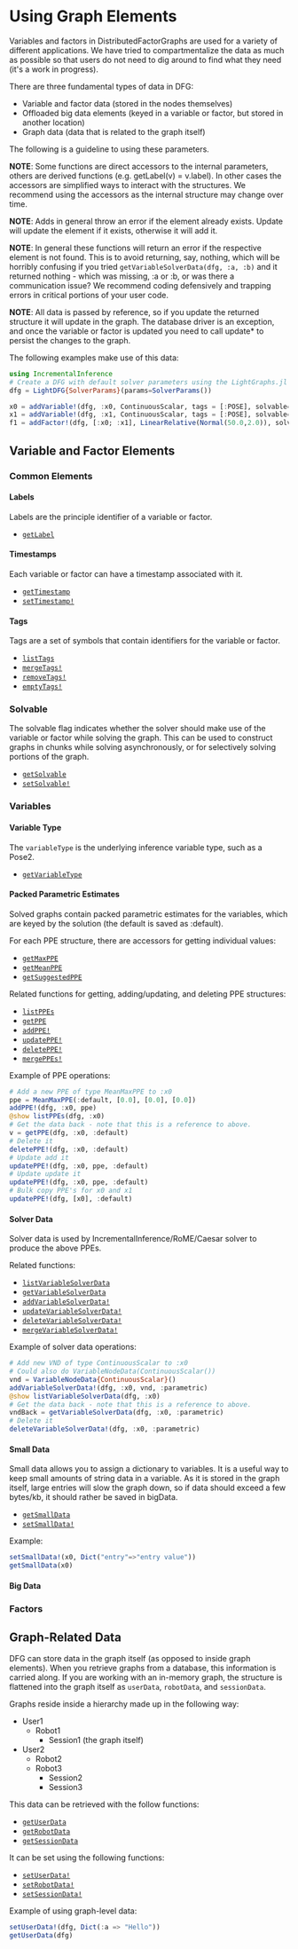 # Using Graph Elements

Variables and factors in DistributedFactorGraphs are used for a variety of
different applications. We have tried to compartmentalize the data as much as
possible so that users do not need to dig around to find what they need (it's a work in progress).

There are three fundamental types of data in DFG:
- Variable and factor data (stored in the nodes themselves)
- Offloaded big data elements (keyed in a variable or factor, but stored in another location)
- Graph data (data that is related to the graph itself)

The following is a guideline to using these parameters.

**NOTE**: Some functions are direct accessors to the internal parameters, others are derived functions (e.g. getLabel(v) = v.label). In other cases the accessors are simplified ways to interact with the structures. We recommend using the accessors as the internal structure may change over time.

**NOTE**: Adds in general throw an error if the element already exists. Update will update the element if it exists, otherwise it will add it.

**NOTE**: In general these functions will return an error if the respective element is not found. This is to avoid returning, say, nothing, which will be horribly confusing if you tried `getVariableSolverData(dfg, :a, :b)` and it returned nothing - which was missing, :a or :b, or was there a communication issue? We recommend coding defensively and trapping errors in critical portions of your user code.

**NOTE**: All data is passed by reference, so if you update the returned structure it will update in the graph. The database driver is an exception, and once the variable or factor is updated you need to call update* to persist the changes to the graph.

The following examples make use of this data:

```julia
using IncrementalInference
# Create a DFG with default solver parameters using the LightGraphs.jl driver.
dfg = LightDFG{SolverParams}(params=SolverParams())

x0 = addVariable!(dfg, :x0, ContinuousScalar, tags = [:POSE], solvable=1)
x1 = addVariable!(dfg, :x1, ContinuousScalar, tags = [:POSE], solvable=1)
f1 = addFactor!(dfg, [:x0; :x1], LinearRelative(Normal(50.0,2.0)), solvable=1)
```

## Variable and Factor Elements

### Common Elements

#### Labels

Labels are the principle identifier of a variable or factor.

- [`getLabel`](@ref)


#### Timestamps

Each variable or factor can have a timestamp associated with it.

- [`getTimestamp`](@ref)
- [`setTimestamp!`](@ref)


#### Tags

Tags are a set of symbols that contain identifiers for the variable or factor.

- [`listTags`](@ref)
- [`mergeTags!`](@ref)
- [`removeTags!`](@ref)
- [`emptyTags!`](@ref)


### Solvable

The solvable flag indicates whether the solver should make use of the variable or factor while solving the graph. This can be used to construct graphs in chunks while solving asynchronously, or for selectively solving portions of the graph.


- [`getSolvable`](@ref)
- [`setSolvable!`](@ref)


### Variables

#### Variable Type

The `variableType` is the underlying inference variable type, such as a Pose2.

- [`getVariableType`](@ref)


#### Packed Parametric Estimates

Solved graphs contain packed parametric estimates for the variables, which are keyed by the solution (the default is saved as :default).

For each PPE structure, there are accessors for getting individual values:

- [`getMaxPPE`](@ref)
- [`getMeanPPE`](@ref)
- [`getSuggestedPPE`](@ref)


Related functions for getting, adding/updating, and deleting PPE structures:


- [`listPPEs`](@ref)
- [`getPPE`](@ref)
- [`addPPE!`](@ref)
- [`updatePPE!`](@ref)
- [`deletePPE!`](@ref)
- [`mergePPEs!`](@ref)


Example of PPE operations:

```julia
# Add a new PPE of type MeanMaxPPE to :x0
ppe = MeanMaxPPE(:default, [0.0], [0.0], [0.0])
addPPE!(dfg, :x0, ppe)
@show listPPEs(dfg, :x0)
# Get the data back - note that this is a reference to above.
v = getPPE(dfg, :x0, :default)
# Delete it
deletePPE!(dfg, :x0, :default)
# Update add it
updatePPE!(dfg, :x0, ppe, :default)
# Update update it
updatePPE!(dfg, :x0, ppe, :default)
# Bulk copy PPE's for x0 and x1
updatePPE!(dfg, [x0], :default)
```

#### Solver Data

Solver data is used by IncrementalInference/RoME/Caesar solver to produce the above PPEs.

Related functions:


- [`listVariableSolverData`](@ref)
- [`getVariableSolverData`](@ref)
- [`addVariableSolverData!`](@ref)
- [`updateVariableSolverData!`](@ref)
- [`deleteVariableSolverData!`](@ref)
- [`mergeVariableSolverData!`](@ref)


Example of solver data operations:

```julia
# Add new VND of type ContinuousScalar to :x0
# Could also do VariableNodeData(ContinuousScalar())
vnd = VariableNodeData{ContinuousScalar}()
addVariableSolverData!(dfg, :x0, vnd, :parametric)
@show listVariableSolverData(dfg, :x0)
# Get the data back - note that this is a reference to above.
vndBack = getVariableSolverData(dfg, :x0, :parametric)
# Delete it
deleteVariableSolverData!(dfg, :x0, :parametric)
```

#### Small Data

Small data allows you to assign a dictionary to variables. It is a useful way to
keep small amounts of string data in a variable. As it is stored in the graph
itself, large entries will slow the graph down, so if data should exceed a
few bytes/kb, it should rather be saved in bigData.


- [`getSmallData`](@ref)
- [`setSmallData!`](@ref)


Example:

```julia
setSmallData!(x0, Dict("entry"=>"entry value"))
getSmallData(x0)
```

#### Big Data

### Factors

## Graph-Related Data

DFG can store data in the graph itself (as opposed to inside graph elements).
When you retrieve graphs from a database, this information is carried along. If
you are working with an in-memory graph, the structure is flattened into the
graph itself as `userData`, `robotData`, and `sessionData`.

Graphs reside inside a hierarchy made up in the following way:
- User1
  - Robot1
    - Session1 (the graph itself)
- User2
  - Robot2
  - Robot3
    - Session2
    - Session3

This data can be retrieved with the follow functions:

- [`getUserData`](@ref)
- [`getRobotData`](@ref)
- [`getSessionData`](@ref)


It can be set using the following functions:

- [`setUserData!`](@ref)
- [`setRobotData!`](@ref)
- [`setSessionData!`](@ref)


Example of using graph-level data:

```julia
setUserData!(dfg, Dict(:a => "Hello"))
getUserData(dfg)
```
